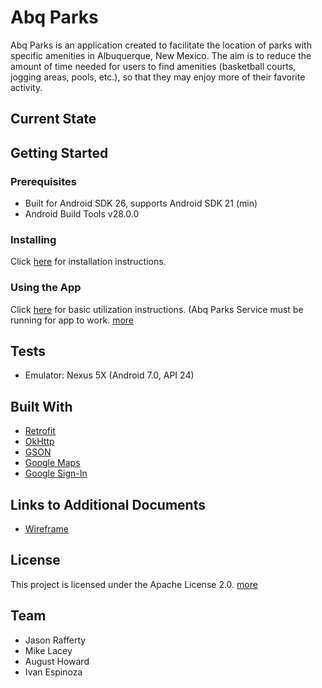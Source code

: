 # Abq Parks
Abq Parks is an application created to facilitate the location of parks with specific amenities in Albuquerque, New Mexico. The aim is to reduce the amount of time needed for users to find amenities (basketball courts, jogging areas, pools, etc.), so that they may
enjoy more of their favorite activity. 

## Current State


## Getting Started
### Prerequisites
* Built for Android SDK 26, supports Android SDK 21 (min)
* Android Build Tools v28.0.0

### Installing
Click [here](https://github.com/abq-parks/Abq-Parks/blob/master/docs/installation.md) for installation instructions.

### Using the App
Click [here](https://github.com/abq-parks/Abq-Parks/blob/master/docs/instructions.md) for basic utilization instructions.
(Abq Parks Service must be running for app to work. [more](https://github.com/abq-parks/services)

## Tests
* Emulator: Nexus 5X (Android 7.0, API 24)

## Built With
* [Retrofit](http://square.github.io/retrofit/)
* [OkHttp](http://square.github.io/okhttp/) 
* [GSON](https://sites.google.com/site/gson/)
* [Google Maps](https://developers.google.com/maps/documentation/)
* [Google Sign-In](https://developers.google.com/identity/sign-in/android/)


## Links to Additional Documents
* [Wireframe](https://github.com/abq-parks/Abq-Parks/blob/master/docs/Wireframes.pdf)

## License
This project is licensed under the Apache License 2.0. [more](https://github.com/abq-parks/Abq-Parks/blob/master/LICENSE)

## Team
* Jason Rafferty
* Mike Lacey
* August Howard
* Ivan Espinoza

